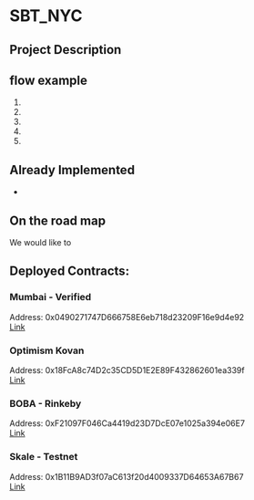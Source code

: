 # SBT_NYC


## Project Description

##  flow example
1. 
2.
3.
4. 
5. 


## Already Implemented
-

## On the road map
We would like to 

## Deployed Contracts:



### Mumbai - Verified
Address: 0x0490271747D666758E6eb718d23209F16e9d4e92 <br />
[Link](https://polygonscan.com/address/0x0490271747D666758E6eb718d23209F16e9d4e92)


### Optimism Kovan 
Address: 0x18FcA8c74D2c35CD5D1E2E89F432862601ea339f <br />
[Link](https://kovan-optimistic.etherscan.io/address/0x18FcA8c74D2c35CD5D1E2E89F432862601ea339f)

### BOBA - Rinkeby 
Address: 0xF21097F046Ca4419d23D7DcE07e1025a394e06E7 <br />
[Link](https://blockexplorer.rinkeby.boba.network/address/0xF21097F046Ca4419d23D7DcE07e1025a394e06E7/transactions)


### Skale - Testnet
Address: 0x1B11B9AD3f07aC613f20d4009337D64653A67B67 <br />
[Link](https://hoarse-well-made-theemim.explorer.hackathon.skalenodes.com/address/0x1B11B9AD3f07aC613f20d4009337D64653A67B67/transactions)






